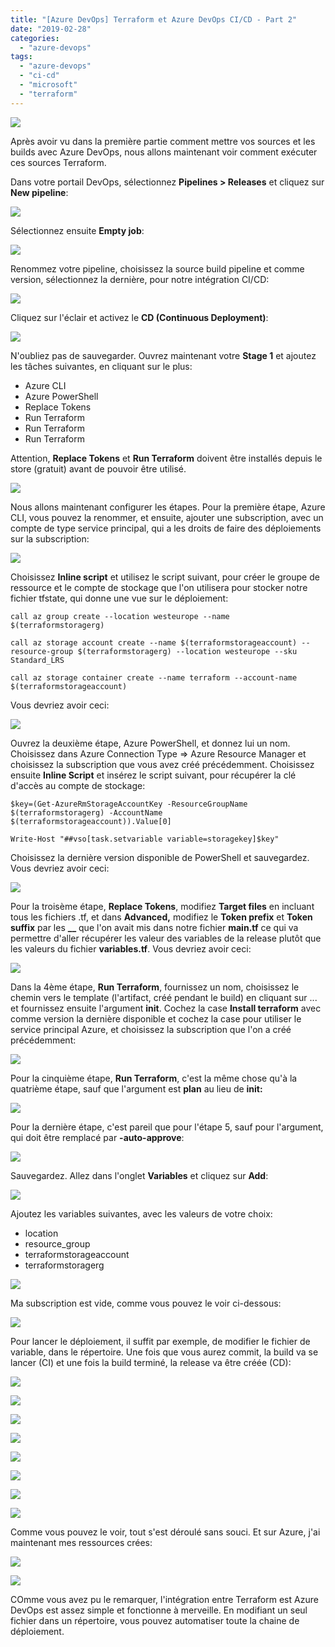 ```yaml
---
title: "[Azure DevOps] Terraform et Azure DevOps CI/CD - Part 2"
date: "2019-02-28"
categories: 
  - "azure-devops"
tags: 
  - "azure-devops"
  - "ci-cd"
  - "microsoft"
  - "terraform"
---
```


![](https://cloudyjourney.fr/wp-content/uploads/2019/02/Azure_DevOps_Logo-1024x889.png)

Après avoir vu dans la première partie comment mettre vos sources et les builds avec Azure DevOps, nous allons maintenant voir comment exécuter ces sources Terraform.

Dans votre portail DevOps, sélectionnez **Pipelines > Releases** et cliquez sur **New pipeline**:

![](https://i0.wp.com/cloudyjourney.fr/wp-content/uploads/2019/02/Azure_devops_part2_01.png?fit=762%2C369&ssl=1)

Sélectionnez ensuite **Empty job**:

![](https://i0.wp.com/cloudyjourney.fr/wp-content/uploads/2019/02/Azure_devops_part2_02.png?fit=762%2C264&ssl=1)

Renommez votre pipeline, choisissez la source build pipeline et comme version, sélectionnez la dernière, pour notre intégration CI/CD:

![](https://i1.wp.com/cloudyjourney.fr/wp-content/uploads/2019/02/Azure_devops_part2_03.png?fit=762%2C415&ssl=1)

Cliquez sur l'éclair et activez le **CD (Continuous Deployment)**:

![](https://cloudyjourney.fr/wp-content/uploads/2019/02/Azure_devops_part2_04.png)

N'oubliez pas de sauvegarder. Ouvrez maintenant votre **Stage 1** et ajoutez les tâches suivantes, en cliquant sur le plus:

- Azure CLI
- Azure PowerShell
- Replace Tokens
- Run Terraform
- Run Terraform
- Run Terraform

Attention, **Replace Tokens** et **Run Terraform** doivent être installés depuis le store (gratuit) avant de pouvoir être utilisé.

![](https://i2.wp.com/cloudyjourney.fr/wp-content/uploads/2019/02/Azure_devops_part2_05.png?fit=762%2C415&ssl=1)

Nous allons maintenant configurer les étapes. Pour la première étape, Azure CLI, vous pouvez la renommer, et ensuite, ajouter une subscription, avec un compte de type service principal, qui a les droits de faire des déploiements sur la subscription:

![](https://cloudyjourney.fr/wp-content/uploads/2019/02/Azure_devops_part2_06.png)

Choisissez **Inline script** et utilisez le script suivant, pour créer le groupe de ressource et le compte de stockage que l'on utilisera pour stocker notre fichier tfstate, qui donne une vue sur le déploiement:

```
call az group create --location westeurope --name $(terraformstoragerg)

call az storage account create --name $(terraformstorageaccount) --resource-group $(terraformstoragerg) --location westeurope --sku Standard_LRS

call az storage container create --name terraform --account-name $(terraformstorageaccount)
```

Vous devriez avoir ceci:

![](https://cloudyjourney.fr/wp-content/uploads/2019/02/Azure_devops_part2_07.png)

Ouvrez la deuxième étape, Azure PowerShell, et donnez lui un nom. Choisissez dans Azure Connection Type => Azure Resource Manager et choisissez la subscription que vous avez créé précédemment. Choisissez ensuite **Inline Script** et insérez le script suivant, pour récupérer la clé d'accès au compte de stockage:

```
$key=(Get-AzureRmStorageAccountKey -ResourceGroupName $(terraformstoragerg) -AccountName $(terraformstorageaccount)).Value[0]

Write-Host "##vso[task.setvariable variable=storagekey]$key"
```

Choisissez la dernière version disponible de PowerShell et sauvegardez. Vous devriez avoir ceci:

![](https://cloudyjourney.fr/wp-content/uploads/2019/02/Azure_devops_part2_08.png)

Pour la troisème étape, **Replace Tokens**, modifiez **Target files** en incluant tous les fichiers .tf, et dans **Advanced,** modifiez le **Token prefix** et **Token suffix** par les **\_\_** que l'on avait mis dans notre fichier **main.tf** ce qui va permettre d'aller récupérer les valeur des variables de la release plutôt que les valeurs du fichier **variables.tf**. Vous devriez avoir ceci:

![](https://cloudyjourney.fr/wp-content/uploads/2019/02/Azure_devops_part2_09.png)

Dans la 4ème étape, **Run Terraform**, fournissez un nom, choisissez le chemin vers le template (l'artifact, créé pendant le build) en cliquant sur ... et fournissez ensuite l'argument **init**. Cochez la case **Install terraform** avec comme version la dernière disponible et cochez la case pour utiliser le service principal Azure, et choisissez la subscription que l'on a créé précédemment:

![](https://cloudyjourney.fr/wp-content/uploads/2019/02/Azure_devops_part2_10.png)

Pour la cinquième étape, **Run Terraform**, c'est la même chose qu'à la quatrième étape, sauf que l'argument est **plan** au lieu de **init:**

![](https://cloudyjourney.fr/wp-content/uploads/2019/02/Azure_devops_part2_11.png)

Pour la dernière étape, c'est pareil que pour l'étape 5, sauf pour l'argument, qui doit être remplacé par **\-auto-approve**:

![](https://cloudyjourney.fr/wp-content/uploads/2019/02/Azure_devops_part2_12.png)

Sauvegardez. Allez dans l'onglet **Variables** et cliquez sur **Add**:

![](https://i2.wp.com/cloudyjourney.fr/wp-content/uploads/2019/02/Azure_devops_part2_13.png?fit=762%2C191&ssl=1)

Ajoutez les variables suivantes, avec les valeurs de votre choix:

- location
- resource\_group
- terraformstorageaccount
- terraformstoragerg

![](https://cloudyjourney.fr/wp-content/uploads/2019/02/Azure_devops_part2_14.png)

Ma subscription est vide, comme vous pouvez le voir ci-dessous:

![](https://i1.wp.com/cloudyjourney.fr/wp-content/uploads/2019/02/Azure_devops_part2_15.png?fit=762%2C397&ssl=1)

Pour lancer le déploiement, il suffit par exemple, de modifier le fichier de variable, dans le répertoire. Une fois que vous aurez commit, la build va se lancer (CI) et une fois la build terminé, la release va être créée (CD):

![](https://i1.wp.com/cloudyjourney.fr/wp-content/uploads/2019/02/Azure_devops_part2_16.png?fit=762%2C495&ssl=1)

![](https://i2.wp.com/cloudyjourney.fr/wp-content/uploads/2019/02/Azure_devops_part2_17.png?fit=762%2C192&ssl=1)

![](https://cloudyjourney.fr/wp-content/uploads/2019/02/Azure_devops_part2_18.png)

![](https://cloudyjourney.fr/wp-content/uploads/2019/02/Azure_devops_part2_19.png)

![](https://cloudyjourney.fr/wp-content/uploads/2019/02/Azure_devops_part2_20.png)

![](https://i2.wp.com/cloudyjourney.fr/wp-content/uploads/2019/02/Azure_devops_part2_21.png?fit=762%2C491&ssl=1)

![](https://cloudyjourney.fr/wp-content/uploads/2019/02/Azure_devops_part2_22.png)

![](https://cloudyjourney.fr/wp-content/uploads/2019/02/Azure_devops_part2_25.png)

Comme vous pouvez le voir, tout s'est déroulé sans souci. Et sur Azure, j'ai maintenant mes ressources crées:

![](https://cloudyjourney.fr/wp-content/uploads/2019/02/Azure_devops_part2_23.png)

![](https://cloudyjourney.fr/wp-content/uploads/2019/02/Azure_devops_part2_24.png)

COmme vous avez pu le remarquer, l'intégration entre Terraform est Azure DevOps est assez simple et fonctionne à merveille. En modifiant un seul fichier dans un répertoire, vous pouvez automatiser toute la chaine de déploiement.
